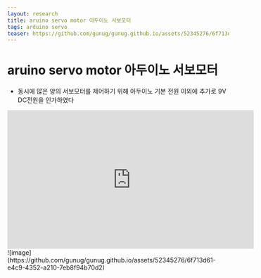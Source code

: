 ```yaml
---
layout: research
title: aruino servo motor 아두이노 서보모터
tags: arduino servo
teaser: https://github.com/gunug/gunug.github.io/assets/52345276/6f713d61-e4c9-4352-a210-7eb8f94b70d2
---
```


# aruino servo motor 아두이노 서보모터
* 동시에 많은 양의 서보모터를 제어하기 위해 아두이노 기본 전원 이외에 추가로 9V DC전원을 인가하였다
<iframe width="560" height="315" src="https://www.youtube.com/embed/M0rPfVNbfr8?si=Dd67O1-P3rs9TPgF" title="YouTube video player" frameborder="0" allow="accelerometer; autoplay; clipboard-write; encrypted-media; gyroscope; picture-in-picture; web-share" allowfullscreen></iframe>
![image](https://github.com/gunug/gunug.github.io/assets/52345276/6f713d61-e4c9-4352-a210-7eb8f94b70d2)
